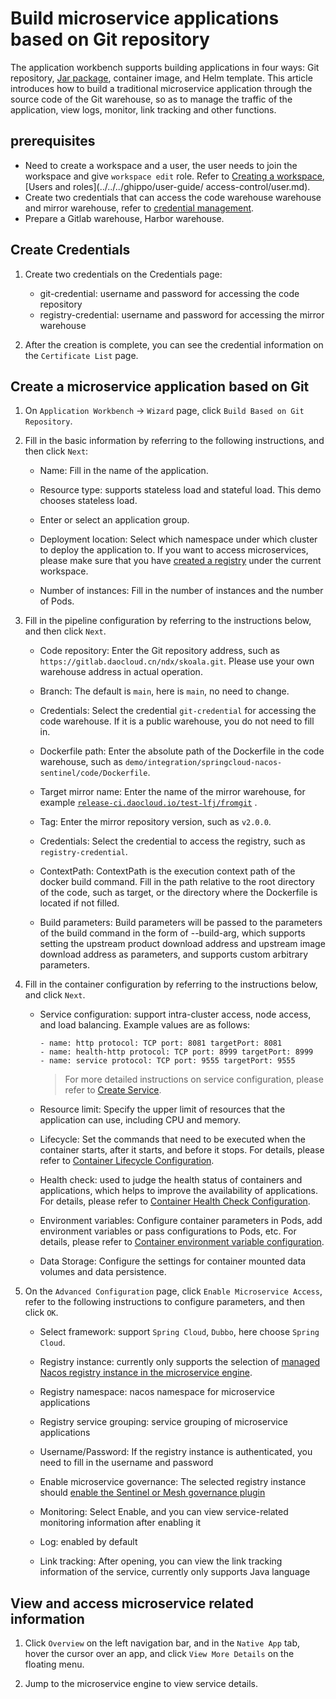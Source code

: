 # Build microservice applications based on Git repository

The application workbench supports building applications in four ways: Git repository, [Jar package](jar-java-app.md), container image, and Helm template. This article introduces how to build a traditional microservice application through the source code of the Git warehouse, so as to manage the traffic of the application, view logs, monitor, link tracking and other functions.

## prerequisites

- Need to create a workspace and a user, the user needs to join the workspace and give `workspace edit` role.
  Refer to [Creating a workspace](../../../ghippo/user-guide/workspace/workspace.md), [Users and roles](../../../ghippo/user-guide/ access-control/user.md).
- Create two credentials that can access the code warehouse warehouse and mirror warehouse, refer to [credential management](../pipeline/credential.md).
- Prepare a Gitlab warehouse, Harbor warehouse.

## Create Credentials

1. Create two credentials on the Credentials page:

    - git-credential: username and password for accessing the code repository
    - registry-credential: username and password for accessing the mirror warehouse

1. After the creation is complete, you can see the credential information on the `Certificate List` page.

## Create a microservice application based on Git

1. On `Application Workbench` -> `Wizard` page, click `Build Based on Git Repository`.

    <!--![]()screenshots-->

2. Fill in the basic information by referring to the following instructions, and then click `Next`:

    - Name: Fill in the name of the application.
    - Resource type: supports stateless load and stateful load. This demo chooses stateless load.
    - Enter or select an application group.
    - Deployment location: Select which namespace under which cluster to deploy the application to. If you want to access microservices, please make sure that you have [created a registry](../../../skoala/registry/managed/registry-lcm/create-registry.md) under the current workspace.
    - Number of instances: Fill in the number of instances and the number of Pods.

        <!--![]()screenshots-->

3. Fill in the pipeline configuration by referring to the instructions below, and then click `Next`.

    - Code repository: Enter the Git repository address, such as `https://gitlab.daocloud.cn/ndx/skoala.git`. Please use your own warehouse address in actual operation.
    - Branch: The default is `main`, here is `main`, no need to change.
    - Credentials: Select the credential `git-credential` for accessing the code warehouse. If it is a public warehouse, you do not need to fill in.
    - Dockerfile path: Enter the absolute path of the Dockerfile in the code warehouse, such as `demo/integration/springcloud-nacos-sentinel/code/Dockerfile`.
    - Target mirror name: Enter the name of the mirror warehouse, for example [`release-ci.daocloud.io/test-lfj/fromgit`](http://release-ci.daocloud.io/test-lfj/fromgit) .
    - Tag: Enter the mirror repository version, such as `v2.0.0`.
    - Credentials: Select the credential to access the registry, such as `registry-credential`.
    - ContextPath: ContextPath is the execution context path of the docker build command. Fill in the path relative to the root directory of the code, such as target, or the directory where the Dockerfile is located if not filled.
    - Build parameters: Build parameters will be passed to the parameters of the build command in the form of --build-arg, which supports setting the upstream product download address and upstream image download address as parameters, and supports custom arbitrary parameters.

        <!--![]()screenshots-->

4. Fill in the container configuration by referring to the instructions below, and click `Next`.

    - Service configuration: support intra-cluster access, node access, and load balancing. Example values ​​are as follows:

        ```
        - name: http protocol: TCP port: 8081 targetPort: 8081
        - name: health-http protocol: TCP port: 8999 targetPort: 8999
        - name: service protocol: TCP port: 9555 targetPort: 9555
        ```
        
        > For more detailed instructions on service configuration, please refer to [Create Service](../../../kpanda/user-guide/services-routes/create-services.md).
        
    - Resource limit: Specify the upper limit of resources that the application can use, including CPU and memory.

    - Lifecycle: Set the commands that need to be executed when the container starts, after it starts, and before it stops. For details, please refer to [Container Lifecycle Configuration](../../../kpanda/user-guide/workloads/pod-config/lifecycle.md).

    - Health check: used to judge the health status of containers and applications, which helps to improve the availability of applications. For details, please refer to [Container Health Check Configuration](../../../kpanda/user-guide/workloads/pod-config/health-check.md).

    - Environment variables: Configure container parameters in Pods, add environment variables or pass configurations to Pods, etc. For details, please refer to [Container environment variable configuration](../../../kpanda/user-guide/workloads/pod-config/env-variables.md).

    - Data Storage: Configure the settings for container mounted data volumes and data persistence.

        <!--![]()screenshots-->

5. On the `Advanced Configuration` page, click `Enable Microservice Access`, refer to the following instructions to configure parameters, and then click `OK`.

    - Select framework: support `Spring Cloud`, `Dubbo`, here choose `Spring Cloud`.
    - Registry instance: currently only supports the selection of [managed Nacos registry instance in the microservice engine](../../../skoala/registry/managed/registry-lcm/create-registry.md).
    - Registry namespace: nacos namespace for microservice applications
    - Registry service grouping: service grouping of microservice applications
    - Username/Password: If the registry instance is authenticated, you need to fill in the username and password
    - Enable microservice governance: The selected registry instance should [enable the Sentinel or Mesh governance plugin](../../../skoala/registry/managed/plugins/plugin-center.md)
    - Monitoring: Select Enable, and you can view service-related monitoring information after enabling it
    - Log: enabled by default
    - Link tracking: After opening, you can view the link tracking information of the service, currently only supports Java language

        <!--![]()screenshots-->

## View and access microservice related information

1. Click `Overview` on the left navigation bar, and in the `Native App` tab, hover the cursor over an app, and click `View More Details` on the floating menu.

    <!--![]()screenshots-->

1. Jump to the microservice engine to view service details.